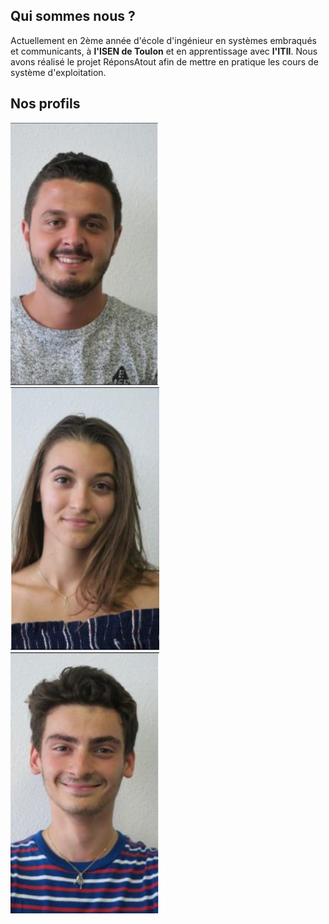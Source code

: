 <head>
  <meta charset="utf-8" />
  <title>Nous connaître</title>
</head>


## Qui sommes nous ?
Actuellement en 2ème année d'école d'ingénieur en systèmes embraqués et communicants, à **l'ISEN de Toulon** et en apprentissage avec **l'ITII**. Nous avons réalisé le projet RéponsAtout afin de mettre en pratique les cours de système d'exploitation. 


## Nos profils


<div style="text-align:left"><img src="./assets/Images/Alexis.png"/></div>
<div style="text-align:left"><img src="./assets/Images/Eva.png"/></div>
<div style="text-align:left"><img src="./assets/Images/Matteo.png"/></div>
